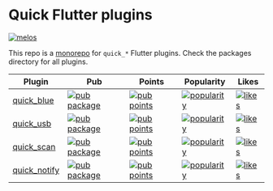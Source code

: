 # Quick Flutter plugins

[![melos](https://img.shields.io/badge/maintained%20with-melos-f700ff.svg?style=flat-square)](https://github.com/invertase/melos)

This repo is a [monorepo](https://en.wikipedia.org/wiki/Monorepo) for `quick_*` Flutter plugins. Check the packages directory for all plugins.

| Plugin | Pub | Points | Popularity | Likes |
|--------|-----|--------|------------|-------|
| [quick_blue](./packages/quick_blue/) | [![pub package](https://img.shields.io/pub/v/quick_blue.svg)](https://pub.dev/packages/quick_blue) | [![pub points](https://badges.bar/quick_blue/pub%20points)](https://pub.dev/packages/quick_blue/score) | [![popularity](https://badges.bar/quick_blue/popularity)](https://pub.dev/packages/quick_blue/score) | [![likes](https://badges.bar/quick_blue/likes)](https://pub.dev/packages/quick_blue/score) |
| [quick_usb](./packages/quick_usb/) | [![pub package](https://img.shields.io/pub/v/quick_usb.svg)](https://pub.dev/packages/quick_usb) | [![pub points](https://badges.bar/quick_usb/pub%20points)](https://pub.dev/packages/quick_usb/score) | [![popularity](https://badges.bar/quick_usb/popularity)](https://pub.dev/packages/quick_usb/score) | [![likes](https://badges.bar/quick_usb/likes)](https://pub.dev/packages/quick_usb/score) |
| [quick_scan](./packages/quick_scan/) | [![pub package](https://img.shields.io/pub/v/quick_scan.svg)](https://pub.dev/packages/quick_scan) | [![pub points](https://badges.bar/quick_scan/pub%20points)](https://pub.dev/packages/quick_scan/score) | [![popularity](https://badges.bar/quick_scan/popularity)](https://pub.dev/packages/quick_scan/score) | [![likes](https://badges.bar/quick_scan/likes)](https://pub.dev/packages/quick_scan/score) |
| [quick_notify](./packages/quick_notify/) | [![pub package](https://img.shields.io/pub/v/quick_notify.svg)](https://pub.dev/packages/quick_notify) | [![pub points](https://badges.bar/quick_scan/pub%20points)](https://pub.dev/packages/quick_scan/score) | [![popularity](https://badges.bar/quick_notify/popularity)](https://pub.dev/packages/quick_notify/score) | [![likes](https://badges.bar/quick_notify/likes)](https://pub.dev/packages/quick_notify/score) |

